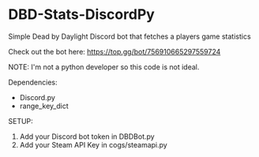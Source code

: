 # DBD-Stats-DiscordPy
Simple Dead by Daylight Discord bot that fetches a players game statistics

Check out the bot here: https://top.gg/bot/756910665297559724

NOTE:
I'm not a python developer so this code is not ideal.

Dependencies:
- Discord.py
- range_key_dict

SETUP: 
1. Add your Discord bot token in DBDBot.py
2. Add your Steam API Key in cogs/steamapi.py
